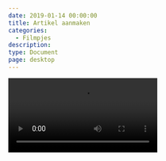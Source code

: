```yaml
---
date: 2019-01-14 00:00:00
title: Artikel aanmaken
categories:
  - Filmpjes
description:
type: Document
page: desktop
---
```



<video autoplay>
  <source src="https://help.ignissoftware.nl/videos/id.Artikel.aanmaken.mp4" type="video/mp4">
  Your browser does not support the video tag.
</video>